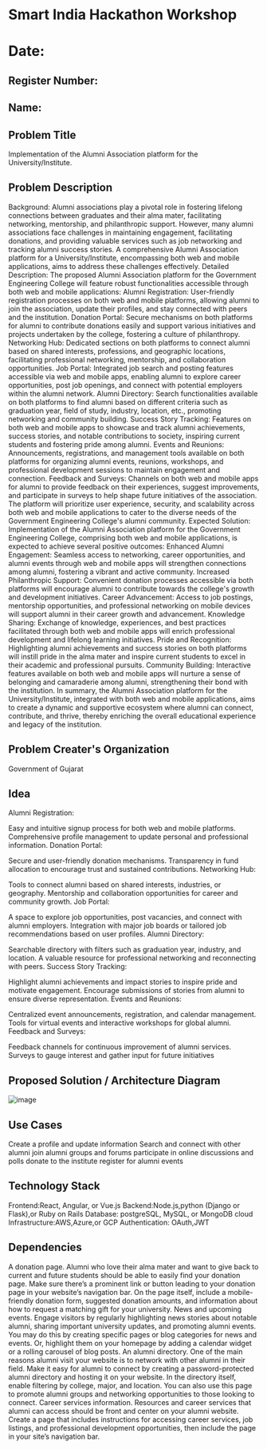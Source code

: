 # Smart India Hackathon Workshop
# Date:
## Register Number:
## Name:
## Problem Title
Implementation of the Alumni Association platform for the University/Institute.
## Problem Description
Background: Alumni associations play a pivotal role in fostering lifelong connections between graduates and their alma mater, facilitating networking, mentorship, and philanthropic support. However, many alumni associations face challenges in maintaining engagement, facilitating donations, and providing valuable services such as job networking and tracking alumni success stories. A comprehensive Alumni Association platform for a University/Institute, encompassing both web and mobile applications, aims to address these challenges effectively. Detailed Description: The proposed Alumni Association platform for the Government Engineering College will feature robust functionalities accessible through both web and mobile applications: Alumni Registration: User-friendly registration processes on both web and mobile platforms, allowing alumni to join the association, update their profiles, and stay connected with peers and the institution. Donation Portal: Secure mechanisms on both platforms for alumni to contribute donations easily and support various initiatives and projects undertaken by the college, fostering a culture of philanthropy. Networking Hub: Dedicated sections on both platforms to connect alumni based on shared interests, professions, and geographic locations, facilitating professional networking, mentorship, and collaboration opportunities. Job Portal: Integrated job search and posting features accessible via web and mobile apps, enabling alumni to explore career opportunities, post job openings, and connect with potential employers within the alumni network. Alumni Directory: Search functionalities available on both platforms to find alumni based on different criteria such as graduation year, field of study, industry, location, etc., promoting networking and community building. Success Story Tracking: Features on both web and mobile apps to showcase and track alumni achievements, success stories, and notable contributions to society, inspiring current students and fostering pride among alumni. Events and Reunions: Announcements, registrations, and management tools available on both platforms for organizing alumni events, reunions, workshops, and professional development sessions to maintain engagement and connection. Feedback and Surveys: Channels on both web and mobile apps for alumni to provide feedback on their experiences, suggest improvements, and participate in surveys to help shape future initiatives of the association. The platform will prioritize user experience, security, and scalability across both web and mobile applications to cater to the diverse needs of the Government Engineering College's alumni community. Expected Solution: Implementation of the Alumni Association platform for the Government Engineering College, comprising both web and mobile applications, is expected to achieve several positive outcomes: Enhanced Alumni Engagement: Seamless access to networking, career opportunities, and alumni events through web and mobile apps will strengthen connections among alumni, fostering a vibrant and active community. Increased Philanthropic Support: Convenient donation processes accessible via both platforms will encourage alumni to contribute towards the college's growth and development initiatives. Career Advancement: Access to job postings, mentorship opportunities, and professional networking on mobile devices will support alumni in their career growth and advancement. Knowledge Sharing: Exchange of knowledge, experiences, and best practices facilitated through both web and mobile apps will enrich professional development and lifelong learning initiatives. Pride and Recognition: Highlighting alumni achievements and success stories on both platforms will instill pride in the alma mater and inspire current students to excel in their academic and professional pursuits. Community Building: Interactive features available on both web and mobile apps will nurture a sense of belonging and camaraderie among alumni, strengthening their bond with the institution. In summary, the Alumni Association platform for the University/Institute, integrated with both web and mobile applications, aims to create a dynamic and supportive ecosystem where alumni can connect, contribute, and thrive, thereby enriching the overall educational experience and legacy of the institution.
## Problem Creater's Organization
Government of Gujarat

## Idea
Alumni Registration:

Easy and intuitive signup process for both web and mobile platforms.
Comprehensive profile management to update personal and professional information.
Donation Portal:

Secure and user-friendly donation mechanisms.
Transparency in fund allocation to encourage trust and sustained contributions.
Networking Hub:

Tools to connect alumni based on shared interests, industries, or geography.
Mentorship and collaboration opportunities for career and community growth.
Job Portal:

A space to explore job opportunities, post vacancies, and connect with alumni employers.
Integration with major job boards or tailored job recommendations based on user profiles.
Alumni Directory:

Searchable directory with filters such as graduation year, industry, and location.
A valuable resource for professional networking and reconnecting with peers.
Success Story Tracking:

Highlight alumni achievements and impact stories to inspire pride and motivate engagement.
Encourage submissions of stories from alumni to ensure diverse representation.
Events and Reunions:

Centralized event announcements, registration, and calendar management.
Tools for virtual events and interactive workshops for global alumni.
Feedback and Surveys:

Feedback channels for continuous improvement of alumni services.
Surveys to gauge interest and gather input for future initiatives


## Proposed Solution / Architecture Diagram
![image](https://github.com/user-attachments/assets/ab61bebc-e086-4d31-885a-3bbed947566e)






## Use Cases
Create a profile and update information
Search and connect with other alumni
join alumni groups and forums
participate in online discussions and polls
donate to the institute
register for alumni events



## Technology Stack
Frontend:React, Angular, or Vue.js
Backend:Node.js,python (Django or Flask),or Ruby on Rails
Database: postgreSQL, MySQL, or MongoDB
cloud Infrastructure:AWS,Azure,or GCP
Authentication: OAuth,JWT


## Dependencies
A donation page. Alumni who love their alma mater and want to give back to current and future students should be able to easily find your donation page. Make sure there’s a prominent link or button leading to your donation page in your website’s navigation bar. On the page itself, include a mobile-friendly donation form, suggested donation amounts, and information about how to request a matching gift for your university.
News and upcoming events. Engage visitors by regularly highlighting news stories about notable alumni, sharing important university updates, and promoting alumni events. You may do this by creating specific pages or blog categories for news and events. Or, highlight them on your homepage by adding a calendar widget or a rolling carousel of blog posts.
An alumni directory. One of the main reasons alumni visit your website is to network with other alumni in their field. Make it easy for alumni to connect by creating a password-protected alumni directory and hosting it on your website. In the directory itself, enable filtering by college, major, and location. You can also use this page to promote alumni groups and networking opportunities to those looking to connect.
Career services information. Resources and career services that alumni can access should be front and center on your alumni website. Create a page that includes instructions for accessing career services, job listings, and professional development opportunities, then include the page in your site’s navigation bar.

